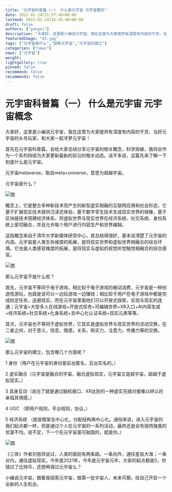 ```yaml
---
title: "元宇宙科普篇（一） 什么是元宇宙 元宇宙概念"
date: 2022-02-24T21:57:40+08:00
lastmod: 2022-02-24T16:45:40+08:00
draft: false
authors: ["yangsi"]
description: "大家好，这里是小编说元宇宙，我在这里为大家提供有深度有内容的干货，当好元宇宙的头号玩家，和大家一起寻梦元宇宙！"
featuredImage: "43.jpg"
tags: ["元宇宙是什么","探索元宇宙","元宇宙的建立"]
categories: ["news"]
news: ["元宇宙"]
weight: 
lightgallery: true
pinned: false
recommend: false
recommend1: false
---
```


# 元宇宙科普篇（一） 什么是元宇宙 元宇宙概念

大家好，这里是小编说元宇宙，我在这里为大家提供有深度有内容的干货，当好元宇宙的头号玩家，和大家一起寻梦元宇宙！

首先在元宇宙科普篇，会给大家总结分享元宇宙的相关概念，科学突破，我将会作为一个系列持续为大家更新最新的前沿的相关动态。话不多说，这篇先来了解一下到底什么是元宇宙。

元宇宙metaverse，取自meta+universe，意思为超越宇宙。

元宇宙是什么？

![图](https://pic4.zhimg.com/80/v2-655f3e2b661bf724ab9fd70d9ba0f007_720w.jpg)

概念上，它是整合多种新技术而产生的新型虚实相融的互联网应用和社会形态，它基于扩展现实技术提供沉浸式体验，基于数字孪生技术生成现实世界的镜像，基于区块链技术搭建经济体系，将虚拟世界与现实世界在经济系统、社交系统、身份系统上密切融合，并且允许每个用户进行内容生产和世界编辑。

这段概念来自于清华大学新媒体研究中心，其总结得很好，基本说清楚了元宇宙的内涵，元宇宙是人类生存维度的拓展，是将现实世界和虚拟世界相融合的综合环境。它也是人类感官维度的拓展，是将现实与虚拟的视觉听觉触觉相融合的综合感官。

![图](https://pic3.zhimg.com/80/v2-9c9206915107934d49237e79a157c8f2_720w.jpg)

那么元宇宙不是什么呢？

首先，元宇宙不等同于电子游戏，相比较于电子游戏的被动消费，元宇宙是一种创造性游玩，也就是说可以一边玩游戏一边赚钱；相比较于用户在电子游戏中都是完成给定任务，逃避现实，而在元宇宙里面他们可以开放式探索，实现与现实的连通；元宇宙=大型多人在线游戏+开放式任务+可编辑世界+XR入口+AI内容生成+经济系统+社交系统+化身系统+去中心化认证系统+现实元素等等。

其次，元宇宙也不等同于虚拟世界，它其实是虚拟世界与现实世界的流动交换，在二者之间，对于意义，信息，情感，关系，购买力，注意力，传播力等的交换。

![图](https://pic3.zhimg.com/80/v2-28f6edc75d052177d9189a065a7e86f6_720w.jpg)

那么元宇宙的建立，包含哪几个方面呢？

1 身份（用户在元宇宙的身份是前台匿名，后台实名的。）

2 虚实融合（元宇宙是融合的宇宙，融合虚拟现实，元宇宙又是超宇宙，超越于虚拟现实。）

3 具身互动（说白了就是通过脑机接口、XR达到的一种虚实无缝对接难以辨认的亲临其境感。）

4 UGC （即用户规则，平台规则，协议。）

5 经济系统 （底层框架去中心化，分配结构再中心化。通俗来说，进入元宇宙的我们起点都一样，但是通过个人在元宇宙的一系列活动，最终还是会有弱肉强食的贫富不均。说不定，下一个在元宇宙富可敌国的，就是你。）

![图](https://pic4.zhimg.com/80/v2-27d1d1037a38ae6962f47ad67fd306a3_720w.jpg)

《三体》作者刘慈欣说过，人类的面前有两条路。一条向外，通往星辰大海；一条对内，通往虚拟现实。今年是2021年，今年是元宇宙元年，大家的起点都是0，你错过了比特币，还想再错过元宇宙么？

小编说元宇宙，跟着我探索元宇宙，做第一批宇宙人，未来可期，给自己开启一个全新的人生机会。
